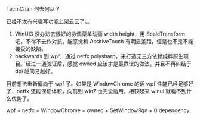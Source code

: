 TachiChan 何去何从？

已经不太有兴趣写功能上架云云了。。

1. WinUI3 没办法去很好的协调菜单动画 width height，用 ScaleTransform 吧，不得不去作对抗，能感觉和 AssitiveTouch 有明显差距，但是也不是不能接受的缺陷。
2. backwards 到 wpf，通过 netfx polysharp，来打造无三方依赖纯粹原生项目。经过一通验证后，感觉 owned 应该才是最靠谱的做法，并且不再纠结于 dpi 越简易越好。

目前想法重新偏向于 wpf 了。如果是 WindowChrome 的话 wpf 性能已经足够好了，netfx 还能保证体积，向前到 win7 也完全适用。相较起来 winui 就看不到什么优势了。

wpf + netfx + WindowChrome + owned + SetWindowRgn + 0 dependency
